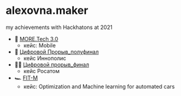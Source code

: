 # alexovna.maker
my achievements with Hackhatons at 2021

 - 🤖 [MORE.Tech 3.0](https://moretech.vtb.ru)
   - кейс: Mobile 
 - 🌻 [Цифровой Прорыв_полуфинал](https://leadersofdigital.ru/event/63012/case/1090874)
   -  кейс Иннополис 
 - 🕵️‍♀️ [Цифровой прорыв_финал](https://leadersofdigital.ru/event/1109435/case/1118235)
   -  кейс Росатом 
 - 🏎️ [FIT-M](https://fit-m.org)
   -  кейс: Optimization and Machine learning for automated cars 
